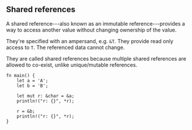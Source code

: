 <section class="slide">

# Shared references

</section>
<section class="slide">

A shared reference---also known as an immutable reference---provides a way to access another value without changing ownership of the value.

They're specified with an ampersand, e.g. `&T`.
<span class="fragment">They provide read only access to <code>T</code>. The referenced data cannot change.</span>

<span class="fragment">They are called shared references because multiple shared references are allowed to co-exist, unlike unique/mutable references.</span>

</section>
<section class="slide">

```rust,editable
fn main() {
    let a = 'A';
    let b = 'B';

    let mut r: &char = &a;
    println!("r: {}", *r);

    r = &b;
    println!("r: {}", *r);
}
```

</section>